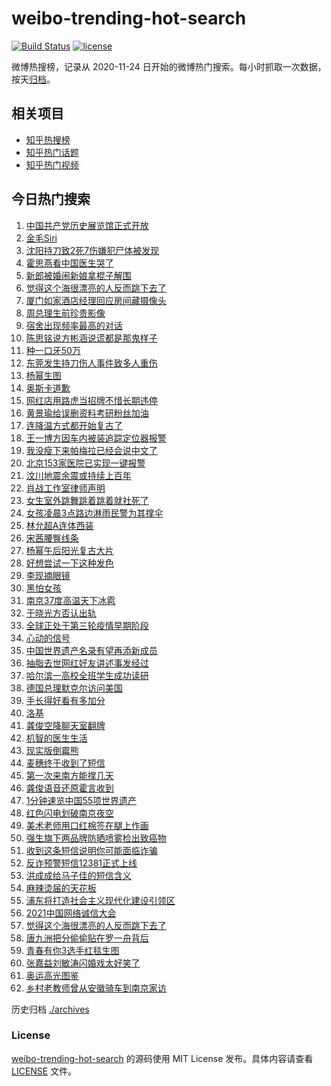 # weibo-trending-hot-search

[![Build Status](https://github.com/justjavac/weibo-trending-hot-search/workflows/ci/badge.svg?branch=master)](https://github.com/justjavac/weibo-trending-hot-search/actions)
[![license](https://img.shields.io/github/license/justjavac/weibo-trending-hot-search)](https://github.com/justjavac/weibo-trending-hot-search/blob/master/LICENSE)

微博热搜榜，记录从 2020-11-24 日开始的微博热门搜索。每小时抓取一次数据，按天[归档](./archives)。

## 相关项目

- [知乎热搜榜](https://github.com/justjavac/zhihu-trending-top-search)
- [知乎热门话题](https://github.com/justjavac/zhihu-trending-hot-questions)
- [知乎热门视频](https://github.com/justjavac/zhihu-trending-hot-video)

## 今日热门搜索

<!-- BEGIN -->
<!-- 最后更新时间 Fri Jul 16 2021 03:11:30 GMT+0800 (China Standard Time) -->

1. [中国共产党历史展览馆正式开放](https://s.weibo.com//weibo?q=%23%E4%B8%AD%E5%9B%BD%E5%85%B1%E4%BA%A7%E5%85%9A%E5%8E%86%E5%8F%B2%E5%B1%95%E8%A7%88%E9%A6%86%E6%AD%A3%E5%BC%8F%E5%BC%80%E6%94%BE%23&Refer=new_time)
1. [金毛Siri](https://s.weibo.com//weibo?q=%23%E9%87%91%E6%AF%9BSiri%23&Refer=top)
1. [沈阳持刀致2死7伤嫌犯尸体被发现](https://s.weibo.com//weibo?q=%23%E6%B2%88%E9%98%B3%E6%8C%81%E5%88%80%E8%87%B42%E6%AD%BB7%E4%BC%A4%E5%AB%8C%E7%8A%AF%E5%B0%B8%E4%BD%93%E8%A2%AB%E5%8F%91%E7%8E%B0%23&Refer=top)
1. [霍思燕看中国医生哭了](https://s.weibo.com//weibo?q=%23%E9%9C%8D%E6%80%9D%E7%87%95%E7%9C%8B%E4%B8%AD%E5%9B%BD%E5%8C%BB%E7%94%9F%E5%93%AD%E4%BA%86%23&Refer=top)
1. [新郎被婚闹新娘拿棍子解围](https://s.weibo.com//weibo?q=%23%E6%96%B0%E9%83%8E%E8%A2%AB%E5%A9%9A%E9%97%B9%E6%96%B0%E5%A8%98%E6%8B%BF%E6%A3%8D%E5%AD%90%E8%A7%A3%E5%9B%B4%23&Refer=top)
1. [觉得这个海很漂亮的人反而跳下去了](https://s.weibo.com//weibo?q=%23%E8%A7%89%E5%BE%97%E8%BF%99%E4%B8%AA%E6%B5%B7%E5%BE%88%E6%BC%82%E4%BA%AE%E7%9A%84%E4%BA%BA%E5%8F%8D%E8%80%8C%E8%B7%B3%E4%B8%8B%E5%8E%BB%E4%BA%86%23&Refer=top)
1. [厦门如家酒店经理回应房间藏摄像头](https://s.weibo.com//weibo?q=%23%E5%8E%A6%E9%97%A8%E5%A6%82%E5%AE%B6%E9%85%92%E5%BA%97%E7%BB%8F%E7%90%86%E5%9B%9E%E5%BA%94%E6%88%BF%E9%97%B4%E8%97%8F%E6%91%84%E5%83%8F%E5%A4%B4%23&Refer=top)
1. [周总理生前珍贵影像](https://s.weibo.com//weibo?q=%23%E5%91%A8%E6%80%BB%E7%90%86%E7%94%9F%E5%89%8D%E7%8F%8D%E8%B4%B5%E5%BD%B1%E5%83%8F%23&Refer=top)
1. [宿舍出现频率最高的对话](https://s.weibo.com//weibo?q=%23%E5%AE%BF%E8%88%8D%E5%87%BA%E7%8E%B0%E9%A2%91%E7%8E%87%E6%9C%80%E9%AB%98%E7%9A%84%E5%AF%B9%E8%AF%9D%23&Refer=top)
1. [陈思铭说方彬涵说谎都是那鬼样子](https://s.weibo.com//weibo?q=%23%E9%99%88%E6%80%9D%E9%93%AD%E8%AF%B4%E6%96%B9%E5%BD%AC%E6%B6%B5%E8%AF%B4%E8%B0%8E%E9%83%BD%E6%98%AF%E9%82%A3%E9%AC%BC%E6%A0%B7%E5%AD%90%23&Refer=top)
1. [种一口牙50万](https://s.weibo.com//weibo?q=%23%E7%A7%8D%E4%B8%80%E5%8F%A3%E7%89%9950%E4%B8%87%23&Refer=top)
1. [东莞发生持刀伤人事件致多人重伤](https://s.weibo.com//weibo?q=%E4%B8%9C%E8%8E%9E%E5%8F%91%E7%94%9F%E6%8C%81%E5%88%80%E4%BC%A4%E4%BA%BA%E4%BA%8B%E4%BB%B6%E8%87%B4%E5%A4%9A%E4%BA%BA%E9%87%8D%E4%BC%A4&Refer=top)
1. [杨幂生图](https://s.weibo.com//weibo?q=%23%E6%9D%A8%E5%B9%82%E7%94%9F%E5%9B%BE%23&Refer=top)
1. [奥斯卡道歉](https://s.weibo.com//weibo?q=%23%E5%A5%A5%E6%96%AF%E5%8D%A1%E9%81%93%E6%AD%89%23&Refer=top)
1. [网红店用路虎当招牌不惜长期违停](https://s.weibo.com//weibo?q=%23%E7%BD%91%E7%BA%A2%E5%BA%97%E7%94%A8%E8%B7%AF%E8%99%8E%E5%BD%93%E6%8B%9B%E7%89%8C%E4%B8%8D%E6%83%9C%E9%95%BF%E6%9C%9F%E8%BF%9D%E5%81%9C%23&Refer=top)
1. [黄景瑜给误删资料考研粉丝加油](https://s.weibo.com//weibo?q=%23%E9%BB%84%E6%99%AF%E7%91%9C%E7%BB%99%E8%AF%AF%E5%88%A0%E8%B5%84%E6%96%99%E8%80%83%E7%A0%94%E7%B2%89%E4%B8%9D%E5%8A%A0%E6%B2%B9%23&Refer=top)
1. [连降温方式都开始复古了](https://s.weibo.com//weibo?q=%23%E8%BF%9E%E9%99%8D%E6%B8%A9%E6%96%B9%E5%BC%8F%E9%83%BD%E5%BC%80%E5%A7%8B%E5%A4%8D%E5%8F%A4%E4%BA%86%23&Refer=top)
1. [王一博方因车内被装追踪定位器报警](https://s.weibo.com//weibo?q=%23%E7%8E%8B%E4%B8%80%E5%8D%9A%E6%96%B9%E5%9B%A0%E8%BD%A6%E5%86%85%E8%A2%AB%E8%A3%85%E8%BF%BD%E8%B8%AA%E5%AE%9A%E4%BD%8D%E5%99%A8%E6%8A%A5%E8%AD%A6%23&Refer=top)
1. [我没瘦下来帕梅拉已经会说中文了](https://s.weibo.com//weibo?q=%23%E6%88%91%E6%B2%A1%E7%98%A6%E4%B8%8B%E6%9D%A5%E5%B8%95%E6%A2%85%E6%8B%89%E5%B7%B2%E7%BB%8F%E4%BC%9A%E8%AF%B4%E4%B8%AD%E6%96%87%E4%BA%86%23&Refer=top)
1. [北京153家医院已实现一键报警](https://s.weibo.com//weibo?q=%23%E5%8C%97%E4%BA%AC153%E5%AE%B6%E5%8C%BB%E9%99%A2%E5%B7%B2%E5%AE%9E%E7%8E%B0%E4%B8%80%E9%94%AE%E6%8A%A5%E8%AD%A6%23&Refer=top)
1. [汶川地震余震或持续上百年](https://s.weibo.com//weibo?q=%23%E6%B1%B6%E5%B7%9D%E5%9C%B0%E9%9C%87%E4%BD%99%E9%9C%87%E6%88%96%E6%8C%81%E7%BB%AD%E4%B8%8A%E7%99%BE%E5%B9%B4%23&Refer=top)
1. [肖战工作室律师声明](https://s.weibo.com//weibo?q=%23%E8%82%96%E6%88%98%E5%B7%A5%E4%BD%9C%E5%AE%A4%E5%BE%8B%E5%B8%88%E5%A3%B0%E6%98%8E%23&Refer=top)
1. [女生室外跳舞跳着跳着就社死了](https://s.weibo.com//weibo?q=%23%E5%A5%B3%E7%94%9F%E5%AE%A4%E5%A4%96%E8%B7%B3%E8%88%9E%E8%B7%B3%E7%9D%80%E8%B7%B3%E7%9D%80%E5%B0%B1%E7%A4%BE%E6%AD%BB%E4%BA%86%23&Refer=top)
1. [女孩凌晨3点路边淋雨民警为其撑伞](https://s.weibo.com//weibo?q=%23%E5%A5%B3%E5%AD%A9%E5%87%8C%E6%99%A83%E7%82%B9%E8%B7%AF%E8%BE%B9%E6%B7%8B%E9%9B%A8%E6%B0%91%E8%AD%A6%E4%B8%BA%E5%85%B6%E6%92%91%E4%BC%9E%23&Refer=top)
1. [林允超A连体西装](https://s.weibo.com//weibo?q=%23%E6%9E%97%E5%85%81%E8%B6%85A%E8%BF%9E%E4%BD%93%E8%A5%BF%E8%A3%85%23&Refer=top)
1. [宋茜腰臀线条](https://s.weibo.com//weibo?q=%23%E5%AE%8B%E8%8C%9C%E8%85%B0%E8%87%80%E7%BA%BF%E6%9D%A1%23&Refer=top)
1. [杨幂午后阳光复古大片](https://s.weibo.com//weibo?q=%23%E6%9D%A8%E5%B9%82%E5%8D%88%E5%90%8E%E9%98%B3%E5%85%89%E5%A4%8D%E5%8F%A4%E5%A4%A7%E7%89%87%23&Refer=top)
1. [好想尝试一下这种发色](https://s.weibo.com//weibo?q=%23%E5%A5%BD%E6%83%B3%E5%B0%9D%E8%AF%95%E4%B8%80%E4%B8%8B%E8%BF%99%E7%A7%8D%E5%8F%91%E8%89%B2%23&Refer=top)
1. [李现摘眼镜](https://s.weibo.com//weibo?q=%23%E6%9D%8E%E7%8E%B0%E6%91%98%E7%9C%BC%E9%95%9C%23&Refer=top)
1. [黑怕女孩](https://s.weibo.com//weibo?q=%E9%BB%91%E6%80%95%E5%A5%B3%E5%AD%A9&Refer=top)
1. [南京37度高温天下冰雹](https://s.weibo.com//weibo?q=%23%E5%8D%97%E4%BA%AC37%E5%BA%A6%E9%AB%98%E6%B8%A9%E5%A4%A9%E4%B8%8B%E5%86%B0%E9%9B%B9%23&Refer=top)
1. [于晓光方否认出轨](https://s.weibo.com//weibo?q=%23%E4%BA%8E%E6%99%93%E5%85%89%E6%96%B9%E5%90%A6%E8%AE%A4%E5%87%BA%E8%BD%A8%23&Refer=top)
1. [全球正处于第三轮疫情早期阶段](https://s.weibo.com//weibo?q=%23%E5%85%A8%E7%90%83%E6%AD%A3%E5%A4%84%E4%BA%8E%E7%AC%AC%E4%B8%89%E8%BD%AE%E7%96%AB%E6%83%85%E6%97%A9%E6%9C%9F%E9%98%B6%E6%AE%B5%23&Refer=top)
1. [心动的信号](https://s.weibo.com//weibo?q=%E5%BF%83%E5%8A%A8%E7%9A%84%E4%BF%A1%E5%8F%B7&Refer=top)
1. [中国世界遗产名录有望再添新成员](https://s.weibo.com//weibo?q=%23%E4%B8%AD%E5%9B%BD%E4%B8%96%E7%95%8C%E9%81%97%E4%BA%A7%E5%90%8D%E5%BD%95%E6%9C%89%E6%9C%9B%E5%86%8D%E6%B7%BB%E6%96%B0%E6%88%90%E5%91%98%23&Refer=top)
1. [抽脂去世网红好友讲述事发经过](https://s.weibo.com//weibo?q=%23%E6%8A%BD%E8%84%82%E5%8E%BB%E4%B8%96%E7%BD%91%E7%BA%A2%E5%A5%BD%E5%8F%8B%E8%AE%B2%E8%BF%B0%E4%BA%8B%E5%8F%91%E7%BB%8F%E8%BF%87%23&Refer=top)
1. [哈尔滨一高校全班学生成功读研](https://s.weibo.com//weibo?q=%23%E5%93%88%E5%B0%94%E6%BB%A8%E4%B8%80%E9%AB%98%E6%A0%A1%E5%85%A8%E7%8F%AD%E5%AD%A6%E7%94%9F%E6%88%90%E5%8A%9F%E8%AF%BB%E7%A0%94%23&Refer=top)
1. [德国总理默克尔访问美国](https://s.weibo.com//weibo?q=%E5%BE%B7%E5%9B%BD%E6%80%BB%E7%90%86%E9%BB%98%E5%85%8B%E5%B0%94%E8%AE%BF%E9%97%AE%E7%BE%8E%E5%9B%BD&Refer=top)
1. [手长得好看有多加分](https://s.weibo.com//weibo?q=%23%E6%89%8B%E9%95%BF%E5%BE%97%E5%A5%BD%E7%9C%8B%E6%9C%89%E5%A4%9A%E5%8A%A0%E5%88%86%23&Refer=top)
1. [洛基](https://s.weibo.com//weibo?q=%E6%B4%9B%E5%9F%BA&Refer=top)
1. [龚俊空降聊天室翻牌](https://s.weibo.com//weibo?q=%23%E9%BE%9A%E4%BF%8A%E7%A9%BA%E9%99%8D%E8%81%8A%E5%A4%A9%E5%AE%A4%E7%BF%BB%E7%89%8C%23&Refer=top)
1. [机智的医生生活](https://s.weibo.com//weibo?q=%E6%9C%BA%E6%99%BA%E7%9A%84%E5%8C%BB%E7%94%9F%E7%94%9F%E6%B4%BB&Refer=top)
1. [现实版倒霉熊](https://s.weibo.com//weibo?q=%23%E7%8E%B0%E5%AE%9E%E7%89%88%E5%80%92%E9%9C%89%E7%86%8A%23&Refer=top)
1. [麦穗终于收到了短信](https://s.weibo.com//weibo?q=%23%E9%BA%A6%E7%A9%97%E7%BB%88%E4%BA%8E%E6%94%B6%E5%88%B0%E4%BA%86%E7%9F%AD%E4%BF%A1%23&Refer=top)
1. [第一次来南方能撑几天](https://s.weibo.com//weibo?q=%23%E7%AC%AC%E4%B8%80%E6%AC%A1%E6%9D%A5%E5%8D%97%E6%96%B9%E8%83%BD%E6%92%91%E5%87%A0%E5%A4%A9%23&Refer=top)
1. [龚俊语音还原霍言收到](https://s.weibo.com//weibo?q=%23%E9%BE%9A%E4%BF%8A%E8%AF%AD%E9%9F%B3%E8%BF%98%E5%8E%9F%E9%9C%8D%E8%A8%80%E6%94%B6%E5%88%B0%23&Refer=top)
1. [1分钟速览中国55项世界遗产](https://s.weibo.com//weibo?q=%231%E5%88%86%E9%92%9F%E9%80%9F%E8%A7%88%E4%B8%AD%E5%9B%BD55%E9%A1%B9%E4%B8%96%E7%95%8C%E9%81%97%E4%BA%A7%23&Refer=top)
1. [红色闪电划破南京夜空](https://s.weibo.com//weibo?q=%23%E7%BA%A2%E8%89%B2%E9%97%AA%E7%94%B5%E5%88%92%E7%A0%B4%E5%8D%97%E4%BA%AC%E5%A4%9C%E7%A9%BA%23&Refer=top)
1. [美术老师用口红棉签在腿上作画](https://s.weibo.com//weibo?q=%23%E7%BE%8E%E6%9C%AF%E8%80%81%E5%B8%88%E7%94%A8%E5%8F%A3%E7%BA%A2%E6%A3%89%E7%AD%BE%E5%9C%A8%E8%85%BF%E4%B8%8A%E4%BD%9C%E7%94%BB%23&Refer=top)
1. [强生旗下两品牌防晒喷雾检出致癌物](https://s.weibo.com//weibo?q=%23%E5%BC%BA%E7%94%9F%E6%97%97%E4%B8%8B%E4%B8%A4%E5%93%81%E7%89%8C%E9%98%B2%E6%99%92%E5%96%B7%E9%9B%BE%E6%A3%80%E5%87%BA%E8%87%B4%E7%99%8C%E7%89%A9%23&Refer=top)
1. [收到这条短信说明你可能面临诈骗](https://s.weibo.com//weibo?q=%23%E6%94%B6%E5%88%B0%E8%BF%99%E6%9D%A1%E7%9F%AD%E4%BF%A1%E8%AF%B4%E6%98%8E%E4%BD%A0%E5%8F%AF%E8%83%BD%E9%9D%A2%E4%B8%B4%E8%AF%88%E9%AA%97%23&Refer=top)
1. [反诈预警短信12381正式上线](https://s.weibo.com//weibo?q=%23%E5%8F%8D%E8%AF%88%E9%A2%84%E8%AD%A6%E7%9F%AD%E4%BF%A112381%E6%AD%A3%E5%BC%8F%E4%B8%8A%E7%BA%BF%23&Refer=new_time)
1. [洪成成给马子佳的短信含义](https://s.weibo.com//weibo?q=%23%E6%B4%AA%E6%88%90%E6%88%90%E7%BB%99%E9%A9%AC%E5%AD%90%E4%BD%B3%E7%9A%84%E7%9F%AD%E4%BF%A1%E5%90%AB%E4%B9%89%23&Refer=top)
1. [麻辣烫届的天花板](https://s.weibo.com//weibo?q=%23%E9%BA%BB%E8%BE%A3%E7%83%AB%E5%B1%8A%E7%9A%84%E5%A4%A9%E8%8A%B1%E6%9D%BF%23&Refer=top)
1. [浦东将打造社会主义现代化建设引领区](https://s.weibo.com//weibo?q=%23%E6%B5%A6%E4%B8%9C%E5%B0%86%E6%89%93%E9%80%A0%E7%A4%BE%E4%BC%9A%E4%B8%BB%E4%B9%89%E7%8E%B0%E4%BB%A3%E5%8C%96%E5%BB%BA%E8%AE%BE%E5%BC%95%E9%A2%86%E5%8C%BA%23&Refer=top)
1. [2021中国网络诚信大会](https://s.weibo.com//weibo?q=%232021%E4%B8%AD%E5%9B%BD%E7%BD%91%E7%BB%9C%E8%AF%9A%E4%BF%A1%E5%A4%A7%E4%BC%9A%23&Refer=new_time)
1. [觉得这个海很漂亮的人反而跳下去了](https://s.weibo.com//weibo?q=%E8%A7%89%E5%BE%97%E8%BF%99%E4%B8%AA%E6%B5%B7%E5%BE%88%E6%BC%82%E4%BA%AE%E7%9A%84%E4%BA%BA%E5%8F%8D%E8%80%8C%E8%B7%B3%E4%B8%8B%E5%8E%BB%E4%BA%86&Refer=top)
1. [唐九洲把分偷偷贴在罗一舟背后](https://s.weibo.com//weibo?q=%23%E5%94%90%E4%B9%9D%E6%B4%B2%E6%8A%8A%E5%88%86%E5%81%B7%E5%81%B7%E8%B4%B4%E5%9C%A8%E7%BD%97%E4%B8%80%E8%88%9F%E8%83%8C%E5%90%8E%23&Refer=top)
1. [青春有你3选手红毯生图](https://s.weibo.com//weibo?q=%23%E9%9D%92%E6%98%A5%E6%9C%89%E4%BD%A03%E9%80%89%E6%89%8B%E7%BA%A2%E6%AF%AF%E7%94%9F%E5%9B%BE%23&Refer=top)
1. [张嘉益刘敏涛闪婚戏太好笑了](https://s.weibo.com//weibo?q=%23%E5%BC%A0%E5%98%89%E7%9B%8A%E5%88%98%E6%95%8F%E6%B6%9B%E9%97%AA%E5%A9%9A%E6%88%8F%E5%A4%AA%E5%A5%BD%E7%AC%91%E4%BA%86%23&Refer=top)
1. [奥运高光图鉴](https://s.weibo.com//weibo?q=%23%E5%A5%A5%E8%BF%90%E9%AB%98%E5%85%89%E5%9B%BE%E9%89%B4%23&Refer=top)
1. [乡村老教师曾从安徽骑车到南京家访](https://s.weibo.com//weibo?q=%23%E4%B9%A1%E6%9D%91%E8%80%81%E6%95%99%E5%B8%88%E6%9B%BE%E4%BB%8E%E5%AE%89%E5%BE%BD%E9%AA%91%E8%BD%A6%E5%88%B0%E5%8D%97%E4%BA%AC%E5%AE%B6%E8%AE%BF%23&Refer=top)

<!-- END -->

历史归档 [./archives](./archives)

### License

[weibo-trending-hot-search](https://github.com/justjavac/weibo-trending-hot-search)
的源码使用 MIT License 发布。具体内容请查看 [LICENSE](./LICENSE) 文件。
